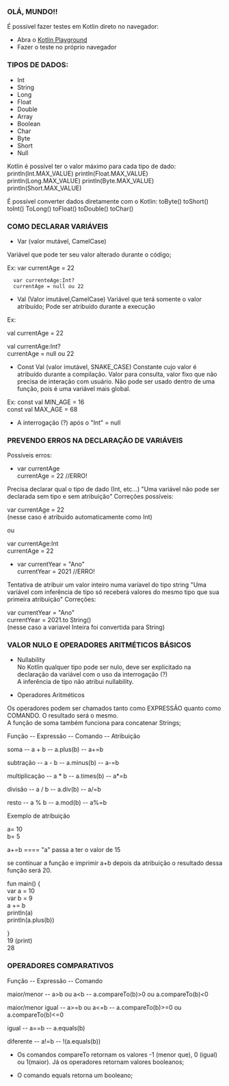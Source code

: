 ### OLÁ, MUNDO!!
É possível fazer testes em Kotlin direto no navegador:
- Abra o [Kotlin Playground](https://play.kotlinlang.org/)
- Fazer o teste no próprio navegador

### TIPOS DE DADOS:

- Int
- String
- Long
- Float
- Double
- Array 
- Boolean
- Char 
- Byte 
- Short
- Null

Kotlin é possível ter o valor máximo para cada tipo de dado:
println(Int.MAX_VALUE)
println(Float.MAX_VALUE)
println(Long.MAX_VALUE)
println(Byte.MAX_VALUE)
println(Short.MAX_VALUE)

É possível converter dados diretamente com o Kotlin:
toByte()
toShort()
toInt()
ToLong()
toFloat()
toDouble()
toChar()

### COMO DECLARAR VARIÁVEIS

- Var (valor mutável, CamelCase)

Variável que pode ter seu valor alterado durante o código;

Ex:   var currentAge = 22

      var currenteAge:Int?
      currentAge = null ou 22

- Val (Valor imutável,CamelCase) 
Variável que terá somente o valor atribuído; Pode ser atribuído durante a execução

Ex:   
      
val currentAge = 22   
      
val currentAge:Int?    
currentAge = null ou 22    

- Const Val (valor imutável, SNAKE_CASE)
Constante cujo valor é atribuído durante a compilação. Valor para consulta, valor fixo que não precisa de interação com usuário.
Não pode ser usado dentro de uma função, pois é uma variável mais global.

Ex: 
const val MIN_AGE = 16      
const val MAX_AGE = 68 


* A interrogação (?) após o "Int" = null 

### PREVENDO ERROS NA DECLARAÇÃO DE VARIÁVEIS

Possíveis erros:

- var currentAge    
currentAge = 22 //ERRO!

Precisa declarar qual o tipo de dado (Int, etc...)
"Uma variável não pode ser declarada sem tipo e sem atribuição"
Correções possíveis:   

var currentAge = 22   
(nesse caso é atribuido automaticamente como Int)

ou

var currentAge:Int  
currentAge = 22


- var currentYear = "Ano"   
currentYear = 2021 //ERRO!

Tentativa de atribuir um valor inteiro  numa varíavel do tipo string
"Uma variável com inferência de tipo só receberá valores do mesmo tipo que sua primeira atribuição"
Correções:

var currentYear = "Ano"    
currentYear = 2021.to String()     
(nesse caso a variavel Inteira foi convertida para String)

### VALOR NULO E OPERADORES ARITMÉTICOS BÁSICOS  

- Nullability  
No Kotlin qualquer tipo pode ser nulo, deve ser explicitado na declaração da variável com o uso da interrogação (?)   
A inferência de tipo não atribui nullability.  

- Operadores Aritméticos  

Os operadores podem ser chamados tanto como EXPRESSÃO quanto como COMANDO. O resultado será o mesmo.   
A função de soma também funciona para concatenar Strings;   

Função -- Expressão -- Comando -- Atribuição  

soma   -- a + b     -- a.plus(b) -- a+=b   
 
subtração -- a - b -- a.minus(b) -- a-=b  

multiplicação -- a * b -- a.times(b) -- a*=b  

divisão -- a / b -- a.div(b) -- a/=b  

resto -- a % b -- a.mod(b) -- a%=b    



Exemplo de atribuição    

a= 10   
b= 5   

a+=b ==== "a" passa a ter o valor de 15     

se continuar a função e imprimir a+b depois da atribuição o resultado dessa função será 20.    

fun main() {   
    var a = 10   
    var b = 9      
    a += b   
    println(a)   
    println(a.plus(b))   

}   
19  (print)        
28  


### OPERADORES COMPARATIVOS   

Função -- Expressão -- Comando   

maior/menor -- a>b ou a<b -- a.compareTo(b)>0 ou a.compareTo(b)<0

maior/menor igual -- a>=b ou a<=b -- a.compareTo(b)>=0 ou a.compareTo(b)<=0

igual -- a==b -- a.equals(b)

diferente -- a!=b -- !(a.equals(b))

- Os comandos compareTo retornam os valores -1 (menor que), 0 (igual) ou 1(maior). Já os operadores retornam valores booleanos;  

- O comando equals retorna um booleano;  




